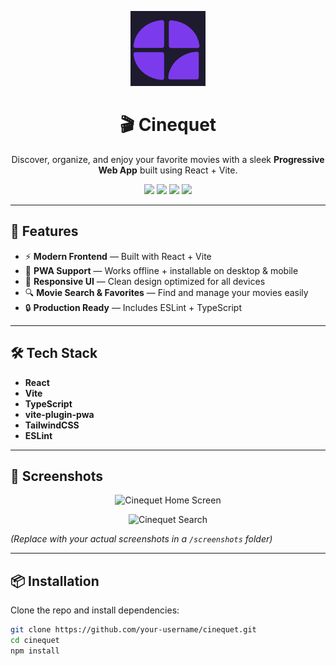 <p align="center">
  <img src="public/icons/icon-192x192.png" alt="Cinequet Logo" width="120" />
</p>

<h1 align="center">🎬 Cinequet</h1>

<p align="center">Discover, organize, and enjoy your favorite movies with a sleek <b>Progressive Web App</b> built using React + Vite.</p>

<p align="center">
  <img src="https://img.shields.io/badge/React-18-blue?logo=react" />
  <img src="https://img.shields.io/badge/Vite-5-purple?logo=vite" />
  <img src="https://img.shields.io/badge/PWA-Ready-green?logo=pwa" />
  <img src="https://img.shields.io/github/license/your-username/cinequet" />
</p>

---

## 🚀 Features
- ⚡ **Modern Frontend** — Built with React + Vite  
- 📱 **PWA Support** — Works offline + installable on desktop & mobile  
- 🎨 **Responsive UI** — Clean design optimized for all devices  
- 🔍 **Movie Search & Favorites** — Find and manage your movies easily  
- 🔒 **Production Ready** — Includes ESLint + TypeScript  

---

## 🛠 Tech Stack
- **React**  
- **Vite**  
- **TypeScript**  
- **vite-plugin-pwa**  
- **TailwindCSS**  
- **ESLint**  

---

## 📸 Screenshots

<p align="center">
  <img src="screenshots/home.png" width="600" alt="Cinequet Home Screen" />
</p>

<p align="center">
  <img src="screenshots/search.png" width="600" alt="Cinequet Search" />
</p>

*(Replace with your actual screenshots in a `/screenshots` folder)*  

---

## 📦 Installation

Clone the repo and install dependencies:

```bash
git clone https://github.com/your-username/cinequet.git
cd cinequet
npm install
